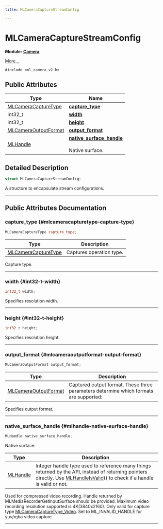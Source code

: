 ```yaml
---
title: MLCameraCaptureStreamConfig

---
```


# MLCameraCaptureStreamConfig

**Module:** **[Camera](/versioned_docs/version-02-Aug-2023/api-ref/api/Modules/group___camera/group___camera.md)**



 [More...](#detailed-description)


`#include <ml_camera_v2.h>`

## Public Attributes

| Type           | Name           |
| -------------- | -------------- |
| [MLCameraCaptureType](/versioned_docs/version-02-Aug-2023/api-ref/api/Modules/group___camera/group___camera.md#enums-mlcameracapturetype) | **[capture_type](/versioned_docs/version-02-Aug-2023/api-ref/api/Modules/group___camera/struct_m_l_camera_capture_stream_config.md#mlcameracapturetype-capture-type)**  |
| int32_t | **[width](/versioned_docs/version-02-Aug-2023/api-ref/api/Modules/group___camera/struct_m_l_camera_capture_stream_config.md#int32-t-width)**  |
| int32_t | **[height](/versioned_docs/version-02-Aug-2023/api-ref/api/Modules/group___camera/struct_m_l_camera_capture_stream_config.md#int32-t-height)**  |
| [MLCameraOutputFormat](/versioned_docs/version-02-Aug-2023/api-ref/api/Modules/group___camera/group___camera.md#enums-mlcameraoutputformat) | **[output_format](/versioned_docs/version-02-Aug-2023/api-ref/api/Modules/group___camera/struct_m_l_camera_capture_stream_config.md#mlcameraoutputformat-output-format)**  |
| [MLHandle](/versioned_docs/version-02-Aug-2023/api-ref/api/Modules/group___platform/group___platform.md#uint64-t-mlhandle) | **[native_surface_handle](/versioned_docs/version-02-Aug-2023/api-ref/api/Modules/group___camera/struct_m_l_camera_capture_stream_config.md#mlhandle-native-surface-handle)** <br></br>Native surface.  |

## Detailed Description

```cpp
struct MLCameraCaptureStreamConfig;
```


A structure to encapsulate stream configurations. 





-----------
## Public Attributes Documentation

### capture_type {#mlcameracapturetype-capture-type}

```cpp
MLCameraCaptureType capture_type;
```



| Type | Description |
|--|--|
| [MLCameraCaptureType](/versioned_docs/version-02-Aug-2023/api-ref/api/Modules/group___camera/group___camera.md#enums-mlcameracapturetype) | Captures operation type.  |


Capture type. 





-----------

### width {#int32-t-width}

```cpp
int32_t width;
```


Specifies resolution width. 





-----------

### height {#int32-t-height}

```cpp
int32_t height;
```


Specifies resolution height. 





-----------

### output_format {#mlcameraoutputformat-output-format}

```cpp
MLCameraOutputFormat output_format;
```



| Type | Description |
|--|--|
| [MLCameraOutputFormat](/versioned_docs/version-02-Aug-2023/api-ref/api/Modules/group___camera/group___camera.md#enums-mlcameraoutputformat) | Captured output format. These three parameters determine which formats are supported:  |


Specifies output format. 





-----------

### native_surface_handle {#mlhandle-native-surface-handle}

```cpp
MLHandle native_surface_handle;
```

Native surface. 


| Type | Description |
|--|--|
| [MLHandle](/versioned_docs/version-02-Aug-2023/api-ref/api/Modules/group___platform/group___platform.md#uint64-t-mlhandle) | Integer handle type used to reference many things returned by the API, instead of returning pointers directly. Use [MLHandleIsValid()](/versioned_docs/version-02-Aug-2023/api-ref/api/Modules/group___platform/group___platform.md#bool-mlhandleisvalid) to check if a handle is valid or not.  |


Used for compressed video recording. Handle returned by MLMediaRecorderGetInputSurface should be provided. Maximum video recording resolution supported is 4K(3840x2160). Only valid for capture type [MLCameraCaptureType_Video](/versioned_docs/version-02-Aug-2023/api-ref/api/Modules/group___camera/group___camera.md#enums-mlcameracapturetype-video). Set to ML_INVALID_HANDLE for yuv/rgba video capture. 





-----------


